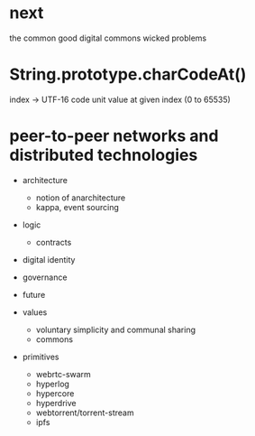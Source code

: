 # next

the common good
digital commons
wicked problems



# String.prototype.charCodeAt()

index -> UTF-16 code unit value at given index (0 to 65535)

# peer-to-peer networks and distributed technologies

* architecture
  * notion of anarchitecture
  * kappa, event sourcing

* logic
  * contracts

* digital identity

* governance

* future

* values
  * voluntary simplicity and communal sharing
  * commons

* primitives
  * webrtc-swarm
  * hyperlog
  * hypercore
  * hyperdrive
  * webtorrent/torrent-stream
  * ipfs
